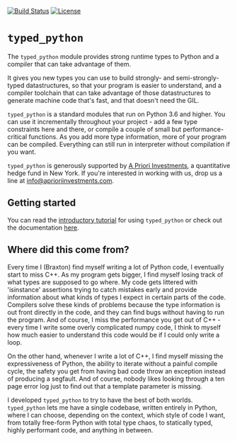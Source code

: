 [![Build Status](https://travis-ci.com/APrioriInvestments/typed_python.svg?branch=dev)](https://travis-ci.com/APrioriInvestments/typed_python.svg?branch=dev)
[![License](https://img.shields.io/badge/License-Apache%202.0-blue.svg)](https://opensource.org/licenses/Apache-2.0)


# `typed_python`

The `typed_python` module provides strong runtime types to Python and a compiler
that can take advantage of them.

It gives you new types you can use to build strongly- and semi-strongly-typed
datastructures, so that your program is easier to understand, and a compiler toolchain
that can take advantage of those datastructures to generate machine code that's
fast, and that doesn't need the GIL.

`typed_python` is a standard modules that run on Python 3.6 and higher. You can use it
incrementally throughout your project -  add a few type constraints here and
there, or compile a couple of small but performance-critical functions. As you
add more type information, more of your program can be compiled. Everything
can still run in interpreter without compilation if you want.

`typed_python` is generously supported by [A Priori Investments](www.aprioriinvestments.com), a quantitative
hedge fund in New York.  If you're interested in working with us, drop us a line at info@aprioriinvestments.com.

## Getting started

You can read the [introductory tutorial](https://github.com/APrioriInvestments/typed_python/docs/introduction.md) for using `typed_python` or
check out the documentation [here](https://typed-python.readthedocs.io/en/latest/).

## Where did this come from?

Every time I (Braxton) find myself writing a lot of Python code, I eventually
start to miss C++. As my program gets bigger, I find myself losing track of
what types are supposed to go where. My code gets littered with 'isinstance'
assertions trying to catch mistakes early and provide information about what
kinds of types I expect in certain parts of the code. Compilers solve these
kinds of problems because the type information is out front directly in the code,
and they can find bugs without having to run the program.  And of course, I
miss the performance you get out of C++ - every time I write some overly complicated
numpy code, I think to myself how much easier to understand this code would be
if I could only write a loop.

On the other hand, whenever I write a lot of C++, I find myself missing the
expressiveness of Python, the ability to iterate without a painful compile
cycle, the safety you get from having bad code throw an exception instead of
producing a segfault.  And of course, nobody likes looking through a ten page
error log just to find out that a template parameter is missing.

I developed `typed_python` to try to have the best of both worlds.  `typed_python`
lets me have a single codebase, written entirely in Python, where I can
choose, depending on the context, which style of code I want, from totally
free-form Python with total type chaos, to statically typed, highly performant
code, and anything in between.
